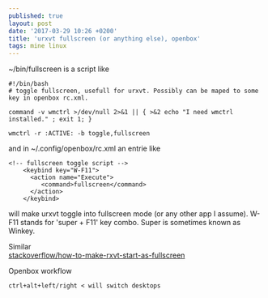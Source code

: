 ```yaml
---
published: true
layout: post
date: '2017-03-29 10:26 +0200'
title: 'urxvt fullscreen (or anything else), openbox'
tags: mine linux
---
```

~/bin/fullscreen is a script like

    #!/bin/bash
    # toggle fullscreen, usefull for urxvt. Possibly can be maped to some key in openbox rc.xml.
    
    command -v wmctrl >/dev/null 2>&1 || { >&2 echo "I need wmctrl installed." ; exit 1; }
    
    wmctrl -r :ACTIVE: -b toggle,fullscreen

and in ~/.config/openbox/rc.xml an entrie like

    <!-- fullscreen toggle script -->
        <keybind key="W-F11">
          <action name="Execute">
             <command>fullscreen</command>
          </action>
        </keybind>

will make urxvt toggle into fullscreen mode (or any other app I assume). W-F11 stands for 'super + F11' key combo. Super is sometimes known as Winkey.

Similar  
[stackoverflow/how-to-make-rxvt-start-as-fullscreen](http://stackoverflow.com/questions/9783198/how-to-make-rxvt-start-as-fullscreen)

Openbox workflow  

    ctrl+alt+left/right < will switch desktops 
